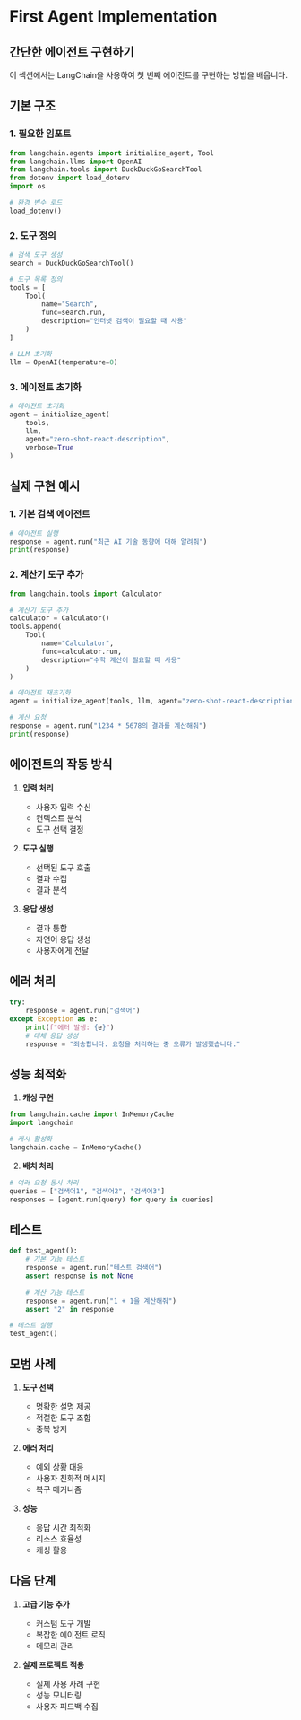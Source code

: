 # First Agent Implementation

## 간단한 에이전트 구현하기

이 섹션에서는 LangChain을 사용하여 첫 번째 에이전트를 구현하는 방법을 배웁니다.

## 기본 구조

### 1. 필요한 임포트
```python
from langchain.agents import initialize_agent, Tool
from langchain.llms import OpenAI
from langchain.tools import DuckDuckGoSearchTool
from dotenv import load_dotenv
import os

# 환경 변수 로드
load_dotenv()
```

### 2. 도구 정의
```python
# 검색 도구 생성
search = DuckDuckGoSearchTool()

# 도구 목록 정의
tools = [
    Tool(
        name="Search",
        func=search.run,
        description="인터넷 검색이 필요할 때 사용"
    )
]

# LLM 초기화
llm = OpenAI(temperature=0)
```

### 3. 에이전트 초기화
```python
# 에이전트 초기화
agent = initialize_agent(
    tools,
    llm,
    agent="zero-shot-react-description",
    verbose=True
)
```

## 실제 구현 예시

### 1. 기본 검색 에이전트
```python
# 에이전트 실행
response = agent.run("최근 AI 기술 동향에 대해 알려줘")
print(response)
```

### 2. 계산기 도구 추가
```python
from langchain.tools import Calculator

# 계산기 도구 추가
calculator = Calculator()
tools.append(
    Tool(
        name="Calculator",
        func=calculator.run,
        description="수학 계산이 필요할 때 사용"
    )
)

# 에이전트 재초기화
agent = initialize_agent(tools, llm, agent="zero-shot-react-description")

# 계산 요청
response = agent.run("1234 * 5678의 결과를 계산해줘")
print(response)
```

## 에이전트의 작동 방식

1. **입력 처리**
   - 사용자 입력 수신
   - 컨텍스트 분석
   - 도구 선택 결정

2. **도구 실행**
   - 선택된 도구 호출
   - 결과 수집
   - 결과 분석

3. **응답 생성**
   - 결과 통합
   - 자연어 응답 생성
   - 사용자에게 전달

## 에러 처리

```python
try:
    response = agent.run("검색어")
except Exception as e:
    print(f"에러 발생: {e}")
    # 대체 응답 생성
    response = "죄송합니다. 요청을 처리하는 중 오류가 발생했습니다."
```

## 성능 최적화

1. **캐싱 구현**
```python
from langchain.cache import InMemoryCache
import langchain

# 캐시 활성화
langchain.cache = InMemoryCache()
```

2. **배치 처리**
```python
# 여러 요청 동시 처리
queries = ["검색어1", "검색어2", "검색어3"]
responses = [agent.run(query) for query in queries]
```

## 테스트

```python
def test_agent():
    # 기본 기능 테스트
    response = agent.run("테스트 검색어")
    assert response is not None
    
    # 계산 기능 테스트
    response = agent.run("1 + 1을 계산해줘")
    assert "2" in response

# 테스트 실행
test_agent()
```

## 모범 사례

1. **도구 선택**
   - 명확한 설명 제공
   - 적절한 도구 조합
   - 중복 방지

2. **에러 처리**
   - 예외 상황 대응
   - 사용자 친화적 메시지
   - 복구 메커니즘

3. **성능**
   - 응답 시간 최적화
   - 리소스 효율성
   - 캐싱 활용

## 다음 단계

1. **고급 기능 추가**
   - 커스텀 도구 개발
   - 복잡한 에이전트 로직
   - 메모리 관리

2. **실제 프로젝트 적용**
   - 실제 사용 사례 구현
   - 성능 모니터링
   - 사용자 피드백 수집 